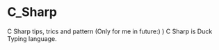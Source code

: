 C_Sharp
=======

C Sharp tips, trics and pattern (Only for me in future:) )
C Sharp is Duck Typing language.